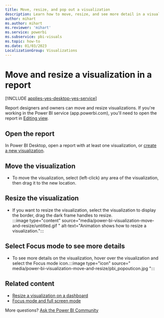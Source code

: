 ```yaml
---
title: Move, resize, and pop out a visualization
description: Learn how to move, resize, and see more detail in a visualization in Power BI service and Desktop.
author: mihart
ms.author: mihart
ms.reviewer: 'mihart'
ms.service: powerbi
ms.subservice: pbi-visuals
ms.topic: how-to
ms.date: 01/03/2023
LocalizationGroup: Visualizations
---
```

# Move and resize a visualization in a report

[!INCLUDE [applies-yes-desktop-yes-service](../includes/applies-yes-desktop-yes-service.md)]

Report designers and owners can move and resize visualizations. If you're working in the Power BI service (app.powerbi.com), you'll need to open the report in [Editing view](../create-reports/service-interact-with-a-report-in-editing-view.md).

## Open the report
In Power BI Desktop, open a report with at least one visualization, or [create a new visualization](power-bi-report-add-visualizations-i.md).

## Move the visualization
* To move the visualization, select (left-click) any area of the visualization, then drag it to the new location.

## Resize the visualization
* If you want to resize the visualization, select the visualization to display the border, drag the dark frame handles to resize.  
 :::image type="content" source="media/power-bi-visualization-move-and-resize/untitled.gif " alt-text="Animation shows how to resize a visualization.":::

## Select Focus mode to see more details
* To see more details on the visualization, hover over the visualization and select the Focus mode icon.:::image type="icon" source=" media/power-bi-visualization-move-and-resize/pbi_popouticon.jpg ":::

## Related content

* [Resize a visualization on a dashboard](../create-reports/service-dashboard-edit-tile.md)  
* [Focus mode and full screen mode](../consumer/end-user-focus.md)

More questions? [Ask the Power BI Community](https://community.powerbi.com/)
